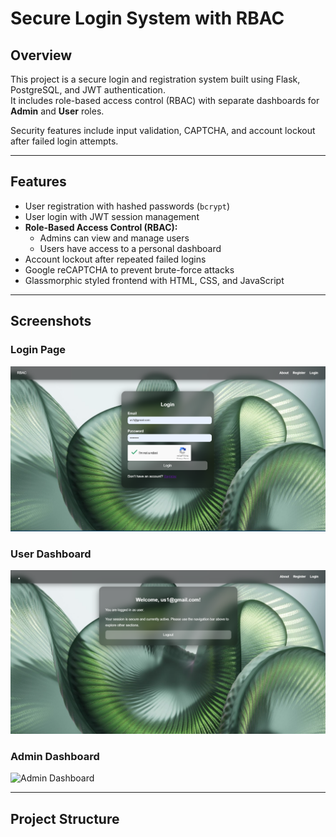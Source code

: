 # Secure Login System with RBAC

## Overview
This project is a secure login and registration system built using Flask, PostgreSQL, and JWT authentication.  
It includes role-based access control (RBAC) with separate dashboards for **Admin** and **User** roles.  

Security features include input validation, CAPTCHA, and account lockout after failed login attempts.

---

## Features
- User registration with hashed passwords (`bcrypt`)  
- User login with JWT session management  
- **Role-Based Access Control (RBAC):**
  - Admins can view and manage users  
  - Users have access to a personal dashboard  
- Account lockout after repeated failed logins  
- Google reCAPTCHA to prevent brute-force attacks  
- Glassmorphic styled frontend with HTML, CSS, and JavaScript  

---

## Screenshots

### Login Page
![Login Page](src/backend/static/assets/login%20page.png)

### User Dashboard
![User Dashboard](src/backend/static/assets/user%20dashboard.png)

### Admin Dashboard
![Admin Dashboard](src/backend/static/assets/admin%20dashboard.png)

---

## Project Structure
